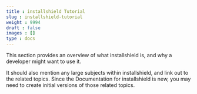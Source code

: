 ```yaml
---
title : installshield Tutorial
slug : installshield-tutorial
weight : 9994
draft : false
images : []
type : docs
---
```


This section provides an overview of what installshield is, and why a developer might want to use it.

It should also mention any large subjects within installshield, and link out to the related topics.  Since the Documentation for installshield is new, you may need to create initial versions of those related topics.

